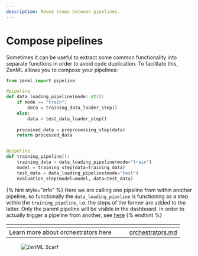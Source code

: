 ```yaml
---
description: Reuse steps between pipelines.
---
```


# Compose pipelines

Sometimes it can be useful to extract some common functionality into separate functions
in order to avoid code duplication. To facilitate this, ZenML allows you to compose your pipelines:

```python
from zenml import pipeline

@pipeline
def data_loading_pipeline(mode: str):
    if mode == "train":
        data = training_data_loader_step()
    else:
        data = test_data_loader_step()
    
    processed_data = preprocessing_step(data)
    return processed_data


@pipeline
def training_pipeline():
    training_data = data_loading_pipeline(mode="train")
    model = training_step(data=training_data)
    test_data = data_loading_pipeline(mode="test")
    evaluation_step(model=model, data=test_data)
```

{% hint style="info" %}
Here we are calling one pipeline from within another pipeline, so functionally the `data_loading_pipeline` is functioning as a step within the `training_pipeline`, i.e. the steps of the former are added to the latter. Only the parent pipeline will be visible in the dashboard. In order to actually trigger a pipeline from another, see [here](../../trigger-pipelines/use-templates-python.md#advanced-usage-run-a-template-from-another-pipeline)
{% endhint %}

<table data-view="cards"><thead><tr><th></th><th></th><th></th><th data-hidden data-card-target data-type="content-ref"></th></tr></thead><tbody><tr><td>Learn more about orchestrators here</td><td></td><td></td><td><a href="https://docs.zenml.io/stacks/orchestrators/orchestrators">orchestrators.md</a></td></tr></tbody></table>

<!-- For scarf -->
<figure><img alt="ZenML Scarf" referrerpolicy="no-referrer-when-downgrade" src="https://static.scarf.sh/a.png?x-pxid=f0b4f458-0a54-4fcd-aa95-d5ee424815bc" /></figure>